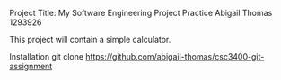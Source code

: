 Project Title: My Software Engineering Project Practice
Abigail Thomas
1293926

This project will contain a simple calculator.

Installation
git clone https://github.com/abigail-thomas/csc3400-git-assignment